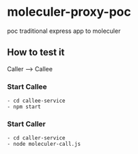 # moleculer-proxy-poc
poc traditional express app to moleculer

## How to test it
Caller --> Callee

### Start Callee
```
- cd callee-service
- npm start
```

### Start Caller
```
- cd caller-service
- node moleculer-call.js
```

